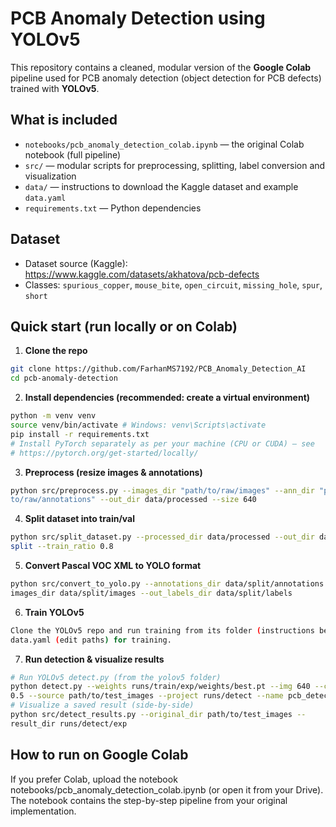 # PCB Anomaly Detection using YOLOv5
This repository contains a cleaned, modular version of the **Google Colab**
pipeline used for PCB anomaly detection (object detection for PCB defects)
trained with **YOLOv5**.
## What is included
- `notebooks/pcb_anomaly_detection_colab.ipynb` — the original Colab notebook
(full pipeline)
- `src/` — modular scripts for preprocessing, splitting, label conversion and
visualization
- `data/` — instructions to download the Kaggle dataset and example `data.yaml`
- `requirements.txt` — Python dependencies
## Dataset
- Dataset source (Kaggle): https://www.kaggle.com/datasets/akhatova/pcb-defects
- Classes: `spurious_copper`, `mouse_bite`, `open_circuit`, `missing_hole`,
`spur`, `short`

## Quick start (run locally or on Colab)
1. **Clone the repo**
```bash
git clone https://github.com/FarhanMS7192/PCB_Anomaly_Detection_AI
cd pcb-anomaly-detection
```
2. **Install dependencies (recommended: create a virtual environment)**
```bash
python -m venv venv
source venv/bin/activate # Windows: venv\Scripts\activate
pip install -r requirements.txt
# Install PyTorch separately as per your machine (CPU or CUDA) — see
# https://pytorch.org/get-started/locally/
```
3. **Preprocess (resize images & annotations)**
```bash
python src/preprocess.py --images_dir "path/to/raw/images" --ann_dir "path/
to/raw/annotations" --out_dir data/processed --size 640
```
4. **Split dataset into train/val**
```bash
python src/split_dataset.py --processed_dir data/processed --out_dir data/
split --train_ratio 0.8
```
5. **Convert Pascal VOC XML to YOLO format**
```bash
python src/convert_to_yolo.py --annotations_dir data/split/annotations --
images_dir data/split/images --out_labels_dir data/split/labels
```
6. **Train YOLOv5**
```bash
Clone the YOLOv5 repo and run training from its folder (instructions below). Use the included data/
data.yaml (edit paths) for training.
```
7. **Run detection & visualize results**
```bash
# Run YOLOv5 detect.py (from the yolov5 folder)
python detect.py --weights runs/train/exp/weights/best.pt --img 640 --conf
0.5 --source path/to/test_images --project runs/detect --name pcb_detect
# Visualize a saved result (side-by-side)
python src/detect_results.py --original_dir path/to/test_images --
result_dir runs/detect/exp
```
## How to run on Google Colab
If you prefer Colab, upload the notebook notebooks/pcb_anomaly_detection_colab.ipynb
(or open it from your Drive). The notebook contains the step-by-step pipeline from your original
implementation.
